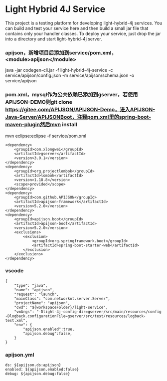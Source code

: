 # Light Hybrid 4J Service

This project is a testing platform for developing light-hybrid-4j services. You can build and test your service
here and then build a small jar file that contains only your handler classes. To deploy your service, just drop
the jar into a directory and start light-hybrid-4j server.

### apijson，新增项目后添加到service/pom.xml，\<module>apijson</module\>
java -jar codegen-cli.jar -f light-hybrid-4j-service -c service/apijson/config.json -m service/apijson/schema.json -o service/apijson

### pom.xml，mysql作为公共依赖已添加到gserver，若使用APIJSON-DEMO则git clone https://gitee.com/APIJSON/APIJSON-Demo，进入APIJSON-Java-Server/APIJSONBoot，注释pom.xml里的spring-boot-maven-plugin然后mvn install
mvn eclipse:eclipse -f service/pom.xml
```
<dependency>
    <groupId>com.xlongwei</groupId>
    <artifactId>gserver</artifactId>
    <version>3.0.1</version>
</dependency>
<dependency>
    <groupId>org.projectlombok</groupId>
    <artifactId>lombok</artifactId>
    <version>1.18.8</version>
    <scope>provided</scope>
</dependency>
<dependency>
    <groupId>com.github.APIJSON</groupId>
    <artifactId>apijson-framework</artifactId>
    <version>5.2.0</version>
</dependency>
<dependency>
    <groupId>apijson.boot</groupId>
    <artifactId>apijson-boot</artifactId>
    <version>5.2.0</version>
    <exclusions>
        <exclusion>
            <groupId>org.springframework.boot</groupId>
            <artifactId>spring-boot-starter-web</artifactId>
        </exclusion>
    </exclusions>
</dependency>
```

### vscode
```
{
    "type": "java",
    "name": "apijson",
    "request": "launch",
    "mainClass": "com.networknt.server.Server",
    "projectName": "apijson",
    "cwd": "${workspaceFolder}/light-service",
    "vmArgs": "-Dlight-4j-config-dir=gserver/src/main/resources/config -Dlogback.configurationFile=gserver/src/test/resources/logback-test.xml",
    "env": {
        "apijson.enabled":true,
        "apijson.debug":false,
    }
}
```

### apijson.yml
```
ds: ${apijson.ds:apijson}
enabled: ${apijson.enabled:false}
debug: ${apijson.debug:false}
```